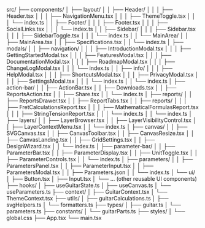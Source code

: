 src/
├── components/
│   ├── layout/
│   │   ├── Header/
│   │   │   ├── Header.tsx
│   │   │   ├── NavigationMenu.tsx
│   │   │   ├── ThemeToggle.tsx
│   │   │   └── index.ts
│   │   ├── Footer/
│   │   │   ├── Footer.tsx
│   │   │   ├── SocialLinks.tsx
│   │   │   └── index.ts
│   │   ├── Sidebar/
│   │   │   ├── Sidebar.tsx
│   │   │   ├── SidebarToggle.tsx
│   │   │   └── index.ts
│   │   └── MainArea/
│   │       ├── MainArea.tsx
│   │       ├── Specifications.tsx
│   │       └── index.ts
│   ├── modals/
│   │   ├── navigation/
│   │   │   ├── IntroductionModal.tsx
│   │   │   ├── GettingStartedModal.tsx
│   │   │   ├── FeaturesModal.tsx
│   │   │   ├── DocumentationModal.tsx
│   │   │   ├── RoadmapModal.tsx
│   │   │   ├── ChangeLogModal.tsx
│   │   │   └── index.ts
│   │   ├── info/
│   │   │   ├── HelpModal.tsx
│   │   │   ├── ShortcutsModal.tsx
│   │   │   ├── PrivacyModal.tsx
│   │   │   ├── SettingsModal.tsx
│   │   │   └── index.ts
│   │   └── index.ts
│   ├── action-bar/
│   │   ├── ActionBar.tsx
│   │   ├── Downloads.tsx
│   │   ├── ReportsAction.tsx
│   │   ├── Share.tsx
│   │   └── index.ts
│   ├── reports/
│   │   ├── ReportsDrawer.tsx
│   │   ├── ReportTabs.tsx
│   │   ├── reports/
│   │   │   ├── FretCalculationsReport.tsx
│   │   │   ├── MathematicalFormulasReport.tsx
│   │   │   ├── StringTensionReport.tsx
│   │   │   └── index.ts
│   │   └── index.ts
│   ├── layers/
│   │   ├── LayerBrowser.tsx
│   │   ├── LayerVisibilityControl.tsx
│   │   ├── LayerContextMenu.tsx
│   │   └── index.ts
│   ├── canvas/
│   │   ├── SVGCanvas.tsx
│   │   ├── CanvasToolbar.tsx
│   │   ├── CanvasResize.tsx
│   │   ├── CanvasLanding.tsx
│   │   ├── GridSettings.tsx
│   │   ├── DesignWizard.tsx
│   │   └── index.ts
│   ├── parameter-bar/
│   │   ├── ParameterBar.tsx
│   │   ├── ParameterDisplay.tsx
│   │   ├── UnitToggle.tsx
│   │   ├── ParameterControls.tsx
│   │   └── index.ts
│   ├── parameters/
│   │   ├── ParametersPanel.tsx
│   │   ├── ParameterInput.tsx
│   │   ├── ParametersModal.tsx
│   │   ├── Parameters.json
│   │   └── index.ts
│   └── ui/
│       ├── Button.tsx
│       ├── Input.tsx
│       └── ... (other reusable UI components)
├── hooks/
│   ├── useGuitarState.ts
│   ├── useCanvas.ts
│   └── useParameters.ts
├── context/
│   ├── GuitarContext.tsx
│   └── ThemeContext.tsx
├── utils/
│   ├── guitarCalculations.ts
│   ├── svgHelpers.ts
│   └── formatters.ts
├── types/
│   ├── guitar.ts
│   └── parameters.ts
├── constants/
│   └── guitarParts.ts
├── styles/
│   └── global.css
├── App.tsx
└── main.tsx